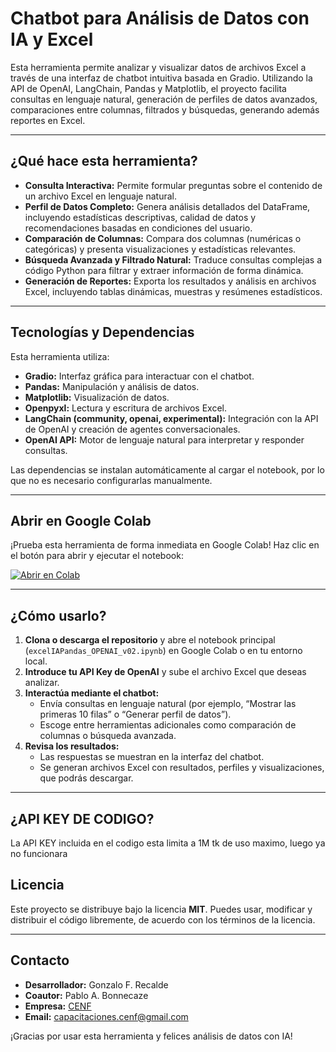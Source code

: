 # Chatbot para Análisis de Datos con IA y Excel

Esta herramienta permite analizar y visualizar datos de archivos Excel a través de una interfaz de chatbot intuitiva basada en Gradio. Utilizando la API de OpenAI, LangChain, Pandas y Matplotlib, el proyecto facilita consultas en lenguaje natural, generación de perfiles de datos avanzados, comparaciones entre columnas, filtrados y búsquedas, generando además reportes en Excel.

---

## ¿Qué hace esta herramienta?

- **Consulta Interactiva:** Permite formular preguntas sobre el contenido de un archivo Excel en lenguaje natural.  
- **Perfil de Datos Completo:** Genera análisis detallados del DataFrame, incluyendo estadísticas descriptivas, calidad de datos y recomendaciones basadas en condiciones del usuario.  
- **Comparación de Columnas:** Compara dos columnas (numéricas o categóricas) y presenta visualizaciones y estadísticas relevantes.  
- **Búsqueda Avanzada y Filtrado Natural:** Traduce consultas complejas a código Python para filtrar y extraer información de forma dinámica.  
- **Generación de Reportes:** Exporta los resultados y análisis en archivos Excel, incluyendo tablas dinámicas, muestras y resúmenes estadísticos.

---

## Tecnologías y Dependencias

Esta herramienta utiliza:

- **Gradio:** Interfaz gráfica para interactuar con el chatbot.  
- **Pandas:** Manipulación y análisis de datos.  
- **Matplotlib:** Visualización de datos.  
- **Openpyxl:** Lectura y escritura de archivos Excel.  
- **LangChain (community, openai, experimental):** Integración con la API de OpenAI y creación de agentes conversacionales.  
- **OpenAI API:** Motor de lenguaje natural para interpretar y responder consultas.

Las dependencias se instalan automáticamente al cargar el notebook, por lo que no es necesario configurarlas manualmente.

---

## Abrir en Google Colab

¡Prueba esta herramienta de forma inmediata en Google Colab! Haz clic en el botón para abrir y ejecutar el notebook:

[![Abrir en Colab](https://colab.research.google.com/assets/colab-badge.svg)](https://colab.research.google.com/github/CENFARG/Excel_IA_Interprete/blob/main/excelIAPandas_OPENAI_v02.ipynb)

---

## ¿Cómo usarlo?

1. **Clona o descarga el repositorio** y abre el notebook principal (`excelIAPandas_OPENAI_v02.ipynb`) en Google Colab o en tu entorno local.
2. **Introduce tu API Key de OpenAI** y sube el archivo Excel que deseas analizar.
3. **Interactúa mediante el chatbot:**  
   - Envía consultas en lenguaje natural (por ejemplo, “Mostrar las primeras 10 filas” o “Generar perfil de datos”).  
   - Escoge entre herramientas adicionales como comparación de columnas o búsqueda avanzada.
4. **Revisa los resultados:**  
   - Las respuestas se muestran en la interfaz del chatbot.  
   - Se generan archivos Excel con resultados, perfiles y visualizaciones, que podrás descargar.

---

## ¿API KEY DE CODIGO?

La API KEY incluida en el codigo esta limita a 1M tk de uso maximo, luego ya no funcionara

## Licencia

Este proyecto se distribuye bajo la licencia **MIT**. Puedes usar, modificar y distribuir el código libremente, de acuerdo con los términos de la licencia.

---

## Contacto

- **Desarrollador:** Gonzalo F. Recalde  
- **Coautor:** Pablo A. Bonnecaze  
- **Empresa:** [CENF](https://www.cenfarg.com)  
- **Email:** [capacitaciones.cenf@gmail.com](mailto:capacitaciones.cenf@gmail.com)

¡Gracias por usar esta herramienta y felices análisis de datos con IA!
